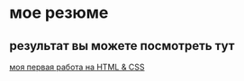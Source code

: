 # мое резюме
## результат вы можете посмотреть тут 
[моя первая работа на HTML & CSS](https://potemckina.github.io/resume/)
